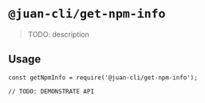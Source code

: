 # `@juan-cli/get-npm-info`

> TODO: description

## Usage

```
const getNpmInfo = require('@juan-cli/get-npm-info');

// TODO: DEMONSTRATE API
```
